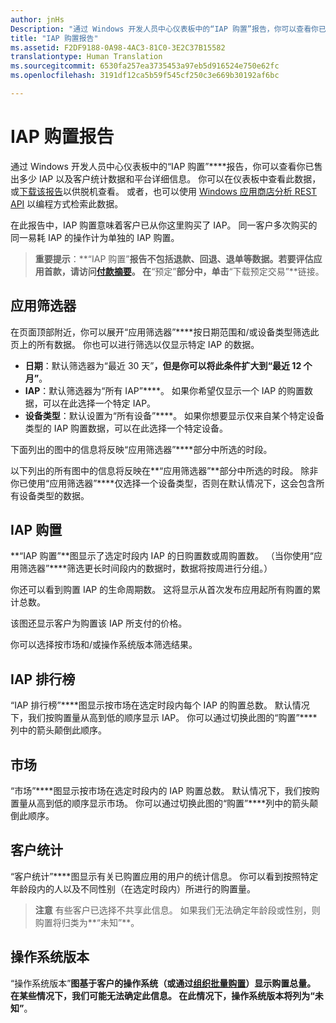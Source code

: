 ```yaml
---
author: jnHs
Description: "通过 Windows 开发人员中心仪表板中的“IAP 购置”报告，你可以查看你已售出多少 IAP 以及客户统计数据和平台详细信息。"
title: "IAP 购置报告"
ms.assetid: F2DF9188-0A98-4AC3-81C0-3E2C37B15582
translationtype: Human Translation
ms.sourcegitcommit: 6530fa257ea3735453a97eb5d916524e750e62fc
ms.openlocfilehash: 3191df12ca5b59f545cf250c3e669b30192af6bc

---
```


# IAP 购置报告


通过 Windows 开发人员中心仪表板中的“IAP 购置”****报告，你可以查看你已售出多少 IAP 以及客户统计数据和平台详细信息。 你可以在仪表板中查看此数据，或[下载该报告](download-analytic-reports.md)以供脱机查看。 或者，也可以使用 [Windows 应用商店分析 REST API](../monetize/access-analytics-data-using-windows-store-services.md) 以编程方式检索此数据。

在此报告中，IAP 购置意味着客户已从你这里购买了 IAP。 同一客户多次购买的同一易耗 IAP 的操作计为单独的 IAP 购置。

> **重要提示**：**“IAP 购置”**报告不包括退款、回退、退单等数据。若要评估应用首款，请访问[付款摘要](payout-summary.md)。 在**“预定”**部分中，单击**“下载预定交易”**链接。

## 应用筛选器


在页面顶部附近，你可以展开“应用筛选器”****按日期范围和/或设备类型筛选此页上的所有数据。 你也可以进行筛选以仅显示特定 IAP 的数据。

-   **日期**：默认筛选器为“最近 30 天”****，但是你可以将此条件扩大到“最近 12 个月”****。
-   **IAP**：默认筛选器为“所有 IAP”****。 如果你希望仅显示一个 IAP 的购置数据，可以在此选择一个特定 IAP。
-   **设备类型**：默认设置为“所有设备”****。 如果你想要显示仅来自某个特定设备类型的 IAP 购置数据，可以在此选择一个特定设备。

下面列出的图中的信息将反映“应用筛选器”****部分中所选的时段。

以下列出的所有图中的信息将反映在**“应用筛选器”**部分中所选的时段。 除非你已使用“应用筛选器”****仅选择一个设备类型，否则在默认情况下，这会包含所有设备类型的数据。

## IAP 购置


**“IAP 购置”**图显示了选定时段内 IAP 的日购置数或周购置数。 （当你使用“应用筛选器”****筛选更长时间段内的数据时，数据将按周进行分组。）

你还可以看到购置 IAP 的生命周期数。 这将显示从首次发布应用起所有购置的累计总数。

该图还显示客户为购置该 IAP 所支付的价格。

你可以选择按市场和/或操作系统版本筛选结果。

## IAP 排行榜


“IAP 排行榜”****图显示按市场在选定时段内每个 IAP 的购置总数。 默认情况下，我们按购置量从高到低的顺序显示 IAP。 你可以通过切换此图的“购置”****列中的箭头颠倒此顺序。

## 市场


“市场”****图显示按市场在选定时段内的 IAP 购置总数。 默认情况下，我们按购置量从高到低的顺序显示市场。 你可以通过切换此图的“购置”****列中的箭头颠倒此顺序。

## 客户统计


“客户统计”****图显示有关已购置应用的用户的统计信息。 你可以看到按照特定年龄段内的人以及不同性别（在选定时段内）所进行的购置量。

> **注意** 有些客户已选择不共享此信息。 如果我们无法确定年龄段或性别，则购置将归类为**“未知”**。

## 操作系统版本


“操作系统版本”****图基于客户的操作系统（或通过[组织批量购置](organizational-licensing.md)）显示购置总量。 在某些情况下，我们可能无法确定此信息。 在此情况下，操作系统版本将列为“未知”****。

 

 



<!--HONumber=Jun16_HO4-->


